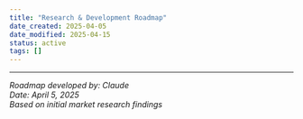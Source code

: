 ```yaml
---
title: "Research & Development Roadmap"
date_created: 2025-04-05
date_modified: 2025-04-15
status: active
tags: []
---
```


---

*Roadmap developed by: Claude*  
*Date: April 5, 2025*  
*Based on initial market research findings*
